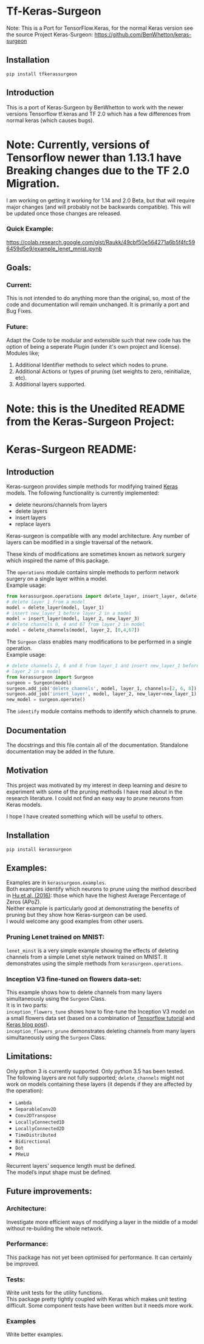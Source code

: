 # Tf-Keras-Surgeon
Note: This is a Port for TensorFlow.Keras, for the normal Keras version see the source Project Keras-Surgeon: https://github.com/BenWhetton/keras-surgeon

## Installation

```pip install tfkerassurgeon```


## Introduction
This is a port of Keras-Surgeon by BenWhetton to work with the newer versions Tensorflow tf.keras and TF 2.0 which has a few differences from normal keras (which causes bugs).


# Note: Currently, versions of Tensorflow newer than 1.13.1 have Breaking changes due to the TF 2.0 Migration. 
I am working on getting it working for 1.14 and 2.0 Beta, but that will require major changes (and will probably not be backwards compatible). This will be updated once those changes are released.


### Quick Example:
https://colab.research.google.com/gist/Raukk/49cbf50e564271a6b5f4fc596459d5e9/example_lenet_mnist.ipynb


## Goals:

### Current:
This is not intended to do anything more than the original, so, most of the code and documentation will remain unchanged.
It is primarily a port and Bug Fixes.


### Future:
Adapt the Code to be modular and extensible such that new code has the option of being a seperate Plugin (under it's own project and license).
Modules like;
1. Additional Identifier methods to select which nodes to prune.
2. Additional Actions or types of pruning (set weights to zero, reinitialize, etc).
3. Additional layers supported.



# Note: this is the Unedited README from the Keras-Surgeon Project:
# Keras-Surgeon README:

## Introduction
Keras-surgeon provides simple methods for modifying trained 
[Keras][] models. The following functionality is currently implemented:
* delete neurons/channels from layers
* delete layers
* insert layers
* replace layers

Keras-surgeon is compatible with any model architecture. Any number of 
layers can be modified in a single traversal of the network.

These kinds of modifications are sometimes known as network surgery which 
inspired the name of this package.

The `operations` module contains simple methods to perform network surgery on a 
single layer within a model.\
Example usage:
```python
from kerassurgeon.operations import delete_layer, insert_layer, delete_channels
# delete layer_1 from a model
model = delete_layer(model, layer_1)
# insert new_layer_1 before layer_2 in a model
model = insert_layer(model, layer_2, new_layer_3)
# delete channels 0, 4 and 67 from layer_2 in model
model = delete_channels(model, layer_2, [0,4,67])
```

The `Surgeon` class enables many modifications to be performed in a single operation.\
Example usage:
```python
# delete channels 2, 6 and 8 from layer_1 and insert new_layer_1 before 
# layer_2 in a model
from kerassurgeon import Surgeon
surgeon = Surgeon(model)
surgeon.add_job('delete_channels', model, layer_1, channels=[2, 6, 8])
surgeon.add_job('insert_layer', model, layer_2, new_layer=new_layer_1)
new_model = surgeon.operate()
```
The `identify` module contains methods to identify which channels to prune.


## Documentation
The docstrings and this file contain all of the documentation. Standalone 
documentation may be added in the future.


## Motivation
This project was motivated by my interest in deep learning and desire to 
experiment with some of the pruning methods I have read about in the research 
literature. I could not find an easy way to prune neurons from Keras models.

I hope I have created something which will be useful to others.

## Installation
```
pip install kerassurgeon
```
## Examples:
Examples are in `kerassurgeon.examples`.\
Both examples identify which neurons to prune using the method described in 
[Hu et al. (2016)][]: those which have the highest Average Percentage of Zeros (APoZ).\
Neither example is particularly good at demonstrating the benefits of pruning 
but they show how Keras-surgeon can be used.\
I would welcome any good examples from other users.

### Pruning Lenet trained on MNIST:
`lenet_minst` is a very simple example showing the effects of deleting channels from a 
simple Lenet style network trained on MNIST. It demonstrates using the simple 
methods from `kerasurgeon.operations`.

### Inception V3 fine-tuned on flowers data-set:
This example shows how to delete channels from many layers simultaneously using 
the `Surgeon` Class.\
It is in two parts:  
`inception_flowers_tune` shows how to fine-tune the Inception V3 model on a small flowers 
data set (based on a combination of [Tensorflow tutorial] and [Keras blog post]).\
`inception_flowers_prune` demonstrates deleting channels from many layers 
simultaneously using the `Surgeon` Class.


## Limitations:
Only python 3 is currently supported. Only python 3.5 has been tested.\
The following layers are not fully supported; `delete_channels` might not work 
on models containing these layers (it depends if they are affected by the 
operation):
* `Lambda`
* `SeparableConv2D`
* `Conv2DTranspose`
* `LocallyConnected1D`
* `LocallyConnected2D`
* `TimeDistributed`
* `Bidirectional`
* `Dot`
* `PReLU`

Recurrent layers’ sequence length must be defined.\
The model’s input shape must be defined.


## Future improvements:
### Architecture:
Investigate more efficient ways of modifying a layer in the middle of a model 
without re-building the whole network.

### Performance:
This package has not yet been optimised for performance. It can certainly be improved.

### Tests:
Write unit tests for the utility functions.\
This package pretty tightly coupled with Keras which makes unit testing difficult.
Some component tests have been written but it needs more work.

### Examples
Write better examples.


[Hu et al. (2016)]: http://arxiv.org/abs/1607.03250
[Keras]: https://github.com/fchollet/keras
[Tensorflow tutorial]: https://www.tensorflow.org/tutorials/image_retraining#training_on_flowers
[Keras blog post]: https://blog.keras.io/building-powerful-image-classification-models-using-very-little-data.html
